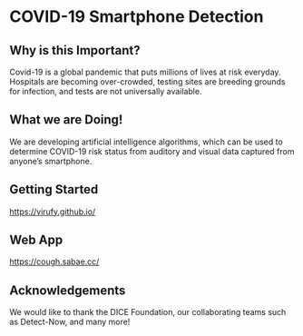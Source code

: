 # COVID-19 Smartphone Detection


## Why is this Important?
Covid-19 is a global pandemic that puts millions of lives at risk everyday. Hospitals are becoming over-crowded, testing sites are breeding grounds for infection, and tests are not universally available.

## What we are Doing!
We are developing artificial intelligence algorithms, which can be used to determine COVID-19 risk status from auditory and visual data captured from anyone’s smartphone.


## Getting Started
https://virufy.github.io/

## Web App
https://cough.sabae.cc/


## Acknowledgements
We would like to thank the DICE Foundation, our collaborating teams such as Detect-Now, and many more!
